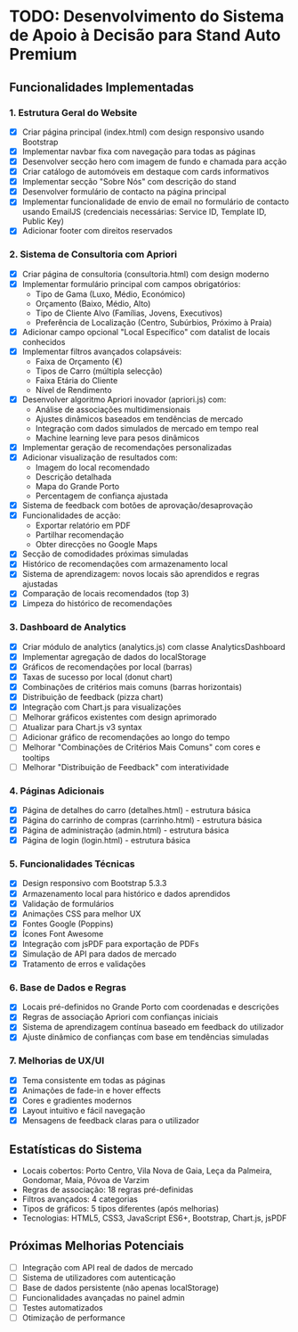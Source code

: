 # TODO: Desenvolvimento do Sistema de Apoio à Decisão para Stand Auto Premium

## Funcionalidades Implementadas

### 1. Estrutura Geral do Website
- [x] Criar página principal (index.html) com design responsivo usando Bootstrap
- [x] Implementar navbar fixa com navegação para todas as páginas
- [x] Desenvolver secção hero com imagem de fundo e chamada para acção
- [x] Criar catálogo de automóveis em destaque com cards informativos
- [x] Implementar secção "Sobre Nós" com descrição do stand
- [x] Desenvolver formulário de contacto na página principal
- [x] Implementar funcionalidade de envio de email no formulário de contacto usando EmailJS (credenciais necessárias: Service ID, Template ID, Public Key)
- [x] Adicionar footer com direitos reservados

### 2. Sistema de Consultoria com Apriori
- [x] Criar página de consultoria (consultoria.html) com design moderno
- [x] Implementar formulário principal com campos obrigatórios:
  - Tipo de Gama (Luxo, Médio, Económico)
  - Orçamento (Baixo, Médio, Alto)
  - Tipo de Cliente Alvo (Famílias, Jovens, Executivos)
  - Preferência de Localização (Centro, Subúrbios, Próximo à Praia)
- [x] Adicionar campo opcional "Local Específico" com datalist de locais conhecidos
- [x] Implementar filtros avançados colapsáveis:
  - Faixa de Orçamento (€)
  - Tipos de Carro (múltipla selecção)
  - Faixa Etária do Cliente
  - Nível de Rendimento
- [x] Desenvolver algoritmo Apriori inovador (apriori.js) com:
  - Análise de associações multidimensionais
  - Ajustes dinâmicos baseados em tendências de mercado
  - Integração com dados simulados de mercado em tempo real
  - Machine learning leve para pesos dinâmicos
- [x] Implementar geração de recomendações personalizadas
- [x] Adicionar visualização de resultados com:
  - Imagem do local recomendado
  - Descrição detalhada
  - Mapa do Grande Porto
  - Percentagem de confiança ajustada
- [x] Sistema de feedback com botões de aprovação/desaprovação
- [x] Funcionalidades de acção:
  - Exportar relatório em PDF
  - Partilhar recomendação
  - Obter direcções no Google Maps
- [x] Secção de comodidades próximas simuladas
- [x] Histórico de recomendações com armazenamento local
- [x] Sistema de aprendizagem: novos locais são aprendidos e regras ajustadas
- [x] Comparação de locais recomendados (top 3)
- [x] Limpeza do histórico de recomendações

### 3. Dashboard de Analytics
- [x] Criar módulo de analytics (analytics.js) com classe AnalyticsDashboard
- [x] Implementar agregação de dados do localStorage
- [x] Gráficos de recomendações por local (barras)
- [x] Taxas de sucesso por local (donut chart)
- [x] Combinações de critérios mais comuns (barras horizontais)
- [x] Distribuição de feedback (pizza chart)
- [x] Integração com Chart.js para visualizações
- [ ] Melhorar gráficos existentes com design aprimorado
- [ ] Atualizar para Chart.js v3 syntax
- [ ] Adicionar gráfico de recomendações ao longo do tempo
- [ ] Melhorar "Combinações de Critérios Mais Comuns" com cores e tooltips
- [ ] Melhorar "Distribuição de Feedback" com interatividade

### 4. Páginas Adicionais
- [x] Página de detalhes do carro (detalhes.html) - estrutura básica
- [x] Página do carrinho de compras (carrinho.html) - estrutura básica
- [x] Página de administração (admin.html) - estrutura básica
- [x] Página de login (login.html) - estrutura básica

### 5. Funcionalidades Técnicas
- [x] Design responsivo com Bootstrap 5.3.3
- [x] Armazenamento local para histórico e dados aprendidos
- [x] Validação de formulários
- [x] Animações CSS para melhor UX
- [x] Fontes Google (Poppins)
- [x] Ícones Font Awesome
- [x] Integração com jsPDF para exportação de PDFs
- [x] Simulação de API para dados de mercado
- [x] Tratamento de erros e validações

### 6. Base de Dados e Regras
- [x] Locais pré-definidos no Grande Porto com coordenadas e descrições
- [x] Regras de associação Apriori com confianças iniciais
- [x] Sistema de aprendizagem contínua baseado em feedback do utilizador
- [x] Ajuste dinâmico de confianças com base em tendências simuladas

### 7. Melhorias de UX/UI
- [x] Tema consistente em todas as páginas
- [x] Animações de fade-in e hover effects
- [x] Cores e gradientes modernos
- [x] Layout intuitivo e fácil navegação
- [x] Mensagens de feedback claras para o utilizador

## Estatísticas do Sistema
- Locais cobertos: Porto Centro, Vila Nova de Gaia, Leça da Palmeira, Gondomar, Maia, Póvoa de Varzim
- Regras de associação: 18 regras pré-definidas
- Filtros avançados: 4 categorias
- Tipos de gráficos: 5 tipos diferentes (após melhorias)
- Tecnologias: HTML5, CSS3, JavaScript ES6+, Bootstrap, Chart.js, jsPDF

## Próximas Melhorias Potenciais
- [ ] Integração com API real de dados de mercado
- [ ] Sistema de utilizadores com autenticação
- [ ] Base de dados persistente (não apenas localStorage)
- [ ] Funcionalidades avançadas no painel admin
- [ ] Testes automatizados
- [ ] Otimização de performance
